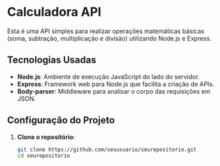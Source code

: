 # Calculadora API

Esta é uma API simples para realizar operações matemáticas básicas (soma, subtração, multiplicação e divisão) utilizando Node.js e Express.

## Tecnologias Usadas

- **Node.js**: Ambiente de execução JavaScript do lado do servidor.
- **Express**: Framework web para Node.js que facilita a criação de APIs.
- **Body-parser**: Middleware para analisar o corpo das requisições em JSON.

## Configuração do Projeto

1. **Clone o repositório**:
   ```bash
   git clone https://github.com/seuusuario/seurepositorio.git
   cd seurepositorio
